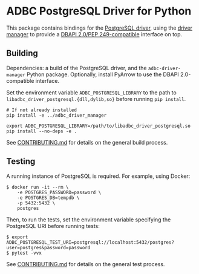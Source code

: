 <!---
  Licensed to the Apache Software Foundation (ASF) under one
  or more contributor license agreements.  See the NOTICE file
  distributed with this work for additional information
  regarding copyright ownership.  The ASF licenses this file
  to you under the Apache License, Version 2.0 (the
  "License"); you may not use this file except in compliance
  with the License.  You may obtain a copy of the License at

    http://www.apache.org/licenses/LICENSE-2.0

  Unless required by applicable law or agreed to in writing,
  software distributed under the License is distributed on an
  "AS IS" BASIS, WITHOUT WARRANTIES OR CONDITIONS OF ANY
  KIND, either express or implied.  See the License for the
  specific language governing permissions and limitations
  under the License.
-->

# ADBC PostgreSQL Driver for Python

This package contains bindings for the [PostgreSQL
driver](../../c/driver/postgresql/README.md), using the [driver
manager](../adbc_driver_manager/README.md) to provide a [DBAPI 2.0/PEP
249-compatible][dbapi] interface on top.

[dbapi]: https://peps.python.org/pep-0249/

## Building

Dependencies: a build of the PostgreSQL driver, and the
`adbc-driver-manager` Python package.  Optionally, install PyArrow to
use the DBAPI 2.0-compatible interface.

Set the environment variable `ADBC_POSTGRESQL_LIBRARY` to the path to
`libadbc_driver_postgresql.{dll,dylib,so}` before running `pip install`.

```
# If not already installed
pip install -e ../adbc_driver_manager

export ADBC_POSTGRESQL_LIBRARY=/path/to/libadbc_driver_postgresql.so
pip install --no-deps -e .
```

See [CONTRIBUTING.md](../../CONTRIBUTING.md) for details on the
general build process.

## Testing

A running instance of PostgreSQL is required.  For example, using Docker:

```shell
$ docker run -it --rm \
    -e POSTGRES_PASSWORD=password \
    -e POSTGRES_DB=tempdb \
    -p 5432:5432 \
    postgres
```

Then, to run the tests, set the environment variable specifying the
PostgreSQL URI before running tests:

```shell
$ export ADBC_POSTGRESQL_TEST_URI=postgresql://localhost:5432/postgres?user=postgres&password=password
$ pytest -vvx
```

See [CONTRIBUTING.md](../../CONTRIBUTING.md) for details on the
general test process.
